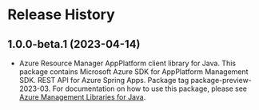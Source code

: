 # Release History

## 1.0.0-beta.1 (2023-04-14)

- Azure Resource Manager AppPlatform client library for Java. This package contains Microsoft Azure SDK for AppPlatform Management SDK. REST API for Azure Spring Apps. Package tag package-preview-2023-03. For documentation on how to use this package, please see [Azure Management Libraries for Java](https://aka.ms/azsdk/java/mgmt).
